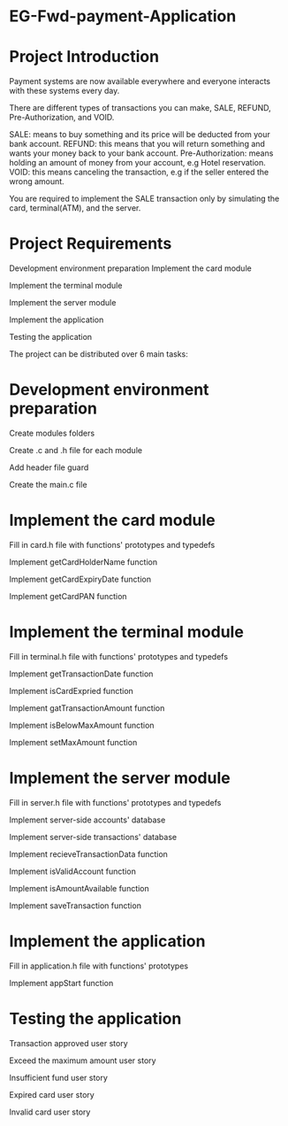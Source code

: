 # EG-Fwd-payment-Application

# Project Introduction

Payment systems are now available everywhere and everyone interacts with these systems every day.

There are different types of transactions you can make, SALE, REFUND, Pre-Authorization, and VOID.

SALE: means to buy something and its price will be deducted from your bank account.
REFUND: this means that you will return something and wants your money back to your bank account.
Pre-Authorization: means holding an amount of money from your account, e.g Hotel reservation.
VOID: this means canceling the transaction, e.g if the seller entered the wrong amount.


You are required to implement the SALE transaction only by simulating the card, terminal(ATM), and the server.

# Project Requirements

Development environment preparation
Implement the card module

Implement the terminal module

Implement the server module

Implement the application

Testing the application

The project can be distributed over 6 main tasks:


# Development environment preparation
Create modules folders

Create .c and .h file for each module

Add header file guard

Create the main.c file

# Implement the card module
Fill in card.h file with functions' prototypes and typedefs

Implement getCardHolderName function

Implement getCardExpiryDate function

Implement getCardPAN function

# Implement the terminal module
Fill in terminal.h file with functions' prototypes and typedefs

Implement getTransactionDate function

Implement isCardExpried function

Implement gatTransactionAmount function

Implement isBelowMaxAmount function

Implement setMaxAmount function

# Implement the server module

Fill in server.h file with functions' prototypes and typedefs

Implement server-side accounts' database

Implement server-side transactions' database

Implement recieveTransactionData function

Implement isValidAccount function

Implement isAmountAvailable function

Implement saveTransaction function

# Implement the application

Fill in application.h file with functions' prototypes

Implement appStart function

# Testing the application

Transaction approved user story

Exceed the maximum amount user story

Insufficient fund user story

Expired card user story

Invalid card user story
